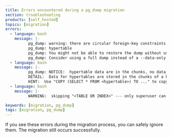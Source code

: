 ```yaml
---
title: Errors encountered during a pg_dump migration
section: troubleshooting
products: [self_hosted]
topics: [migration]
errors:
  - language: bash
    message: |-
          pg_dump: warning: there are circular foreign-key constraints on this table:
          pg_dump: hypertable
          pg_dump: You might not be able to restore the dump without using --disable-triggers or temporarily dropping the constraints.
          pg_dump: Consider using a full dump instead of a --data-only dump to avoid this problem.
  - language: bash
    message: |-
          pg_dump: NOTICE:  hypertable data are in the chunks, no data will be copied
          DETAIL:  Data for hypertables are stored in the chunks of a hypertable so COPY TO of a hypertable will not copy any data.
          HINT:  Use "COPY (SELECT * FROM <hypertable>) TO ..." to copy all data in hypertable, or copy each chunk individually.
  - language: bash
    message: |-
          WARNING:  skipping "<TABLE OR INDEX>" --- only superuser can analyze it

keywords: [migration, pg_dump]
tags: [migration, pg_dump]
---
```


<!---
* Use this format for writing troubleshooting sections:
 - Cause: What causes the problem?
 - Consequence: What does the user see when they hit this problem?
 - Fix/Workaround: What can the user do to fix or work around the problem?
   Provide a "Resolving" Procedure if required.
 - Result: When the user applies the fix, what is the result when the same
   action is applied?
* Copy this comment at the top of every troubleshooting page
-->

If you see these errors during the migration process, you can safely ignore
them. The migration still occurs successfully.
